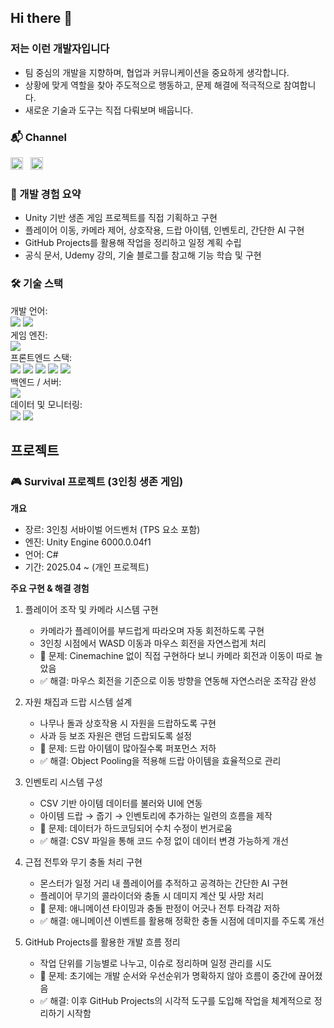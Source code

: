 ## Hi there 👋
### 저는 이런 개발자입니다
- 팀 중심의 개발을 지향하며, 협업과 커뮤니케이션을 중요하게 생각합니다.
- 상황에 맞게 역할을 찾아 주도적으로 행동하고, 문제 해결에 적극적으로 참여합니다.
- 새로운 기술과 도구는 직접 다뤄보며 배웁니다.

### 📬 Channel
[<img src="https://img.shields.io/badge/Gmail-EA4335?style=flat-square&logo=gmail&logoColor=white" height="20"/>](mailto:snna628@gmail.com)
&nbsp;
[<img src="https://img.shields.io/badge/GitHub-181717?style=flat-square&logo=github&logoColor=white" height="20"/>](https://github.com/suunhwa)

### 📂 개발 경험 요약
- Unity 기반 생존 게임 프로젝트를 직접 기획하고 구현
- 플레이어 이동, 카메라 제어, 상호작용, 드랍 아이템, 인벤토리, 간단한 AI 구현
- GitHub Projects를 활용해 작업을 정리하고 일정 계획 수립
- 공식 문서, Udemy 강의, 기술 블로그를 참고해 기능 학습 및 구현

### 🛠️ 기술 스택 <br>
개발 언어: <br>
<img src="https://img.shields.io/badge/C%23-FFFFFF?style=for-the-badge&logo=dotnet&logoColor=512BD4"/>
<img src="https://img.shields.io/badge/C++-FFFFFF?style=for-the-badge&logo=cplusplus&logoColor=00599C"><br>
게임 엔진: <br>
<img src="https://img.shields.io/badge/Unity-FFFFFF?style=for-the-badge&logo=unity&logoColor=black"/><br>
프론트엔드 스택:<br>
<img src="https://img.shields.io/badge/HTML5-FFFFFF?style=for-the-badge&logo=html5&logoColor=E34F26"/>
<img src="https://img.shields.io/badge/CSS3-FFFFFF?style=for-the-badge&logo=css3&logoColor=1572B6"/>
<img src="https://img.shields.io/badge/JavaScript-FFFFFF?style=for-the-badge&logo=javascript&logoColor=F7DF1E"/>
<img src="https://img.shields.io/badge/Vue.js-FFFFFF?style=for-the-badge&logo=vue.js&logoColor=4FC08D"/>
<img src="https://img.shields.io/badge/React-FFFFFF?style=for-the-badge&logo=react&logoColor=61DAFB"/><br>
백엔드 / 서버:<br>
<img src="https://img.shields.io/badge/Node.js-FFFFFF?style=for-the-badge&logo=node.js&logoColor=339933"/><br>
데이터 및 모니터링:<br>
<img src="https://img.shields.io/badge/MySQL-FFFFFF?style=for-the-badge&logo=mysql&logoColor=4479A1"/>
<img src="https://img.shields.io/badge/Grafana-FFFFFF?style=for-the-badge&logo=grafana&logoColor=F46800"/><br>

## 프로젝트
### 🎮 Survival 프로젝트 (3인칭 생존 게임)
**개요**
- 장르: 3인칭 서바이벌 어드벤처 (TPS 요소 포함)
- 엔진: Unity Engine 6000.0.04f1
- 언어: C#
- 기간: 2025.04 ~ (개인 프로젝트)

**주요 구현 & 해결 경험**
1. 플레이어 조작 및 카메라 시스템 구현
    - 카메라가 플레이어를 부드럽게 따라오며 자동 회전하도록 구현
    - 3인칭 시점에서 WASD 이동과 마우스 회전을 자연스럽게 처리
    - 🎯 문제: Cinemachine 없이 직접 구현하다 보니 카메라 회전과 이동이 따로 놀았음
    - ✅ 해결: 마우스 회전을 기준으로 이동 방향을 연동해 자연스러운 조작감 완성
      
2. 자원 채집과 드랍 시스템 설계
    - 나무나 돌과 상호작용 시 자원을 드랍하도록 구현
    - 사과 등 보조 자원은 랜덤 드랍되도록 설정
    - 🎯 문제: 드랍 아이템이 많아질수록 퍼포먼스 저하
    - ✅ 해결: Object Pooling을 적용해 드랍 아이템을 효율적으로 관리

3. 인벤토리 시스템 구성
    - CSV 기반 아이템 데이터를 불러와 UI에 연동
    - 아이템 드랍 → 줍기 → 인벤토리에 추가하는 일련의 흐름을 제작
    - 🎯 문제: 데이터가 하드코딩되어 수치 수정이 번거로움
    - ✅ 해결: CSV 파일을 통해 코드 수정 없이 데이터 변경 가능하게 개선

4. 근접 전투와 무기 충돌 처리 구현
    - 몬스터가 일정 거리 내 플레이어를 추적하고 공격하는 간단한 AI 구현
    - 플레이어 무기의 콜라이더와 충돌 시 데미지 계산 및 사망 처리
    - 🎯 문제: 애니메이션 타이밍과 충돌 판정이 어긋나 전투 타격감 저하
    - ✅ 해결: 애니메이션 이벤트를 활용해 정확한 충돌 시점에 데미지를 주도록 개선

5. GitHub Projects를 활용한 개발 흐름 정리
    - 작업 단위를 기능별로 나누고, 이슈로 정리하며 일정 관리를 시도  
    - 🎯 문제: 초기에는 개발 순서와 우선순위가 명확하지 않아 흐름이 중간에 끊어졌음  
    - ✅ 해결: 이후 GitHub Projects의 시각적 도구를 도입해 작업을 체계적으로 정리하기 시작함

